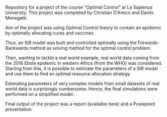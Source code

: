 Repository for a project of the course "Optimal Control" at La Sapienza University. This project was completed by Christian D'Amico and Danilo Menegatti.

Aim of the project was using Optimal Control theory to contain an epidemic by optimally allocating cures and vaccines.

Thus, an SIR model was built and controlled optimally using the Forwards-Backwards method as solving method for the optimal control problem.

Then, wanting to tackle a real world example, real world data coming from the 2016 Ebola epidemic in western Africa (from the WHO) was considered. Starting from this, it is possible to estimate the parameters of a SIR model and use them to find an optimal resource allocation strategy.

Estimating parameters of very complex models from small datasets of real world data is surprisingly cumbersome. Hence, the final simulations were performed on a simplified model.

Final output of the project was a report (available here) and a Powepoint presentation.
